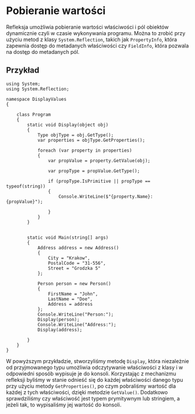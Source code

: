 # Pobieranie wartości

Refleksja umożliwia pobieranie wartości właściwości i pól obiektów dynamicznie czyli w czasie wykonywania programu. Można to zrobić przy użyciu metod z klasy `System.Reflection`, takich jak `PropertyInfo`, która zapewnia dostęp do metadanych właściwości czy `FieldInfo`, która pozwala na dostęp do metadanych pól.

## Przykład

```
using System;
using System.Reflection;

namespace DisplayValues
{
   
    class Program
    {
        static void Display(object obj)
        {
            Type objType = obj.GetType();
            var properties = objType.GetProperties();

            foreach (var property in properties)
            {
                var propValue = property.GetValue(obj);

                var propType = propValue.GetType();

                if (propType.IsPrimitive || propType == typeof(string))
                {
                    Console.WriteLine($"{property.Name}: {propValue}");

                }
            }
        }


        static void Main(string[] args)
        {
            Address address = new Address()
            {
                City = "Krakow",
                PostalCode = "31-556",
                Street = "Grodzka 5"
            };

            Person person = new Person()
            {
                FirstName = "John",
                LastName = "Doe",
                Address = address
            };
            Console.WriteLine("Person:");
            Display(person);
            Console.WriteLine("Address:");
            Display(address);

        }
    }
}

```

W powyższym przykładzie, stworzyliśmy metodę `Display`, która niezależnie od przyjmowanego typu umożliwia odczytywanie właściwości z klasy i w odpowiedni sposób wypisuje je do konsoli. Korzystając z mechanizmu refleksji byliśmy w stanie odnieść się do każdej właściwości danego typu przy użyciu metody `GetProperties()`, po czym pobraliśmy wartość dla każdej z tych właściwości, dzięki metodzie `GetValue()`. Dodatkowo sprawdziliśmy czy właściwość jest typem prymitywnym lub stringiem, a jeżeli tak, to wypisaliśmy jej wartość do konsoli. 
